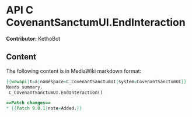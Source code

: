 # API C CovenantSanctumUI.EndInteraction

**Contributor:** KethoBot

## Content

The following content is in MediaWiki markdown format:

```mediawiki
{{wowapi|t=a|namespace=C_CovenantSanctumUI|system=CovenantSanctumUI}}
Needs summary.
 C_CovenantSanctumUI.EndInteraction()

==Patch changes==
* {{Patch 9.0.1|note=Added.}}
```